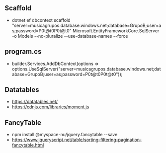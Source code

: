 ## Scaffold
 * dotnet ef dbcontext scaffold "server=musicagrupos.database.windows.net;database=GrupoB;user=as;password=P0t@t0P0t@t0" Microsoft.EntityFrameworkCore.SqlServer -o Models --no-pluralize --use-database-names --force

## program.cs
* builder.Services.AddDbContext<GrupoBContext>(options => options.UseSqlServer("server=musicagrupos.database.windows.net;database=GrupoB;user=as;password=P0t@t0P0t@t0"));

## Datatables
* https://datatables.net/
* https://cdnjs.com/libraries/moment.js

## FancyTable
* npm install @myspace-nu/jquery.fancytable --save
* https://www.jqueryscript.net/table/sorting-filtering-pagination-fancytable.html
